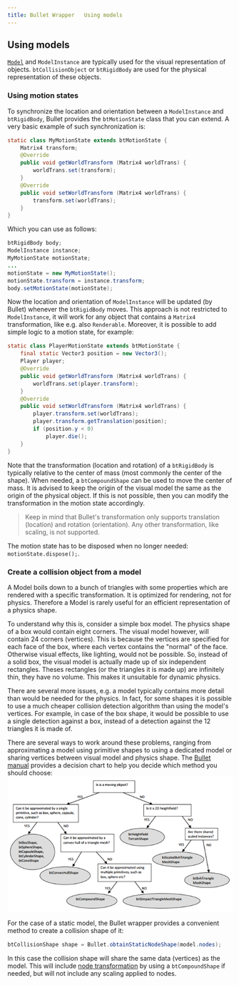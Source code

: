```yaml
---
title: Bullet Wrapper   Using models
---
```

## <a id="Using_models"></a>Using models ##
[`Model`](https://github.com/libgdx/libgdx/wiki/Models) and `ModelInstance` are typically used for the visual representation of objects. `btCollisionObject` or `btRigidBody` are used for the physical representation of these objects.

### <a id="Using_motion_states"></a>Using motion states ###
To synchronize the location and orientation between a `ModelInstance` and `btRigidBody`, Bullet provides the `btMotionState` class that you can extend. A very basic example of such synchronization is:
```java
static class MyMotionState extends btMotionState {
    Matrix4 transform;
    @Override
    public void getWorldTransform (Matrix4 worldTrans) {
        worldTrans.set(transform);
    }
    @Override
    public void setWorldTransform (Matrix4 worldTrans) {
        transform.set(worldTrans);
    }
}
```
Which you can use as follows:
```java
btRigidBody body;
ModelInstance instance;
MyMotionState motionState;
...
motionState = new MyMotionState();
motionState.transform = instance.transform;
body.setMotionState(motionState);
```
Now the location and orientation of `ModelInstance` will be updated (by Bullet) whenever the `btRigidBody` moves. This approach is not restricted to `ModelInstance`, it will work for any object that contains a `Matrix4` transformation, like e.g. also `Renderable`. Moreover, it is possible to add simple logic to a motion state, for example:
```java
static class PlayerMotionState extends btMotionState {
    final static Vector3 position = new Vector3();
    Player player;
    @Override
    public void getWorldTransform (Matrix4 worldTrans) {
        worldTrans.set(player.transform);
    }
    @Override
    public void setWorldTransform (Matrix4 worldTrans) {
        player.transform.set(worldTrans);
        player.transform.getTranslation(position);
        if (position.y < 0)
            player.die();
    }
}
```
Note that the transformation (location and rotation) of a `btRigidBody` is typically relative to the center of mass (most commonly the center of the shape). When needed, a `btCompoundShape` can be used to move the center of mass. It is advised to keep the origin of the visual model the same as the origin of the physical object. If this is not possible, then you can modify the transformation in the motion state accordingly.

> Keep in mind that Bullet's transformation only supports translation (location) and rotation (orientation). Any other transformation, like scaling, is not supported.

The motion state has to be disposed when no longer needed: `motionState.dispose();`. 

### <a id="Create_a_collision_object_from_a_model"></a>Create a collision object from a model ###
A Model boils down to a bunch of triangles with some properties which are rendered with a specific transformation. It is optimized for rendering, not for physics. Therefore a Model is rarely useful for an efficient representation of a physics shape.

To understand why this is, consider a simple box model. The physics shape of a box would contain eight corners. The visual model however, will contain 24 corners (vertices). This is because the vertices are specified for each face of the box, where each vertex contains the "normal" of the face. Otherwise visual effects, like lighting, would not be possible. So, instead of a solid box, the visual model is actually made up of six independent rectangles. Theses rectangles (or the triangles it is made up) are infinitely thin, they have no volume. This makes it unsuitable for dynamic physics.

There are several more issues, e.g. a model typically contains more detail than would be needed for the physics. In fact, for some shapes it is possible to use a much cheaper collision detection algorithm than using the model's vertices. For example, in case of the box shape, it would be possible to use a single detection against a box, instead of a detection against the 12 triangles it is made of.

There are several ways to work around these problems, ranging from approximating a model using primitive shapes to using a dedicated model or sharing vertices between visual model and physics shape. The [Bullet manual](https://github.com/erwincoumans/bullet2/blob/master/Bullet_User_Manual.pdf?raw=true)
provides a decision chart to help you decide which method you should choose:
![images/bullet_shape_decision.png](/assets/wiki/images/bullet_shape_decision.png)

For the case of a static model, the Bullet wrapper provides a convenient method to create a collision shape of it:
```java
btCollisionShape shape = Bullet.obtainStaticNodeShape(model.nodes);
```
In this case the collision shape will share the same data (vertices) as the model. This will include [node transformation](https://github.com/libgdx/libgdx/wiki/Models#node-transformation) by using a `btCompoundShape` if needed, but will not include any scaling applied to nodes.
